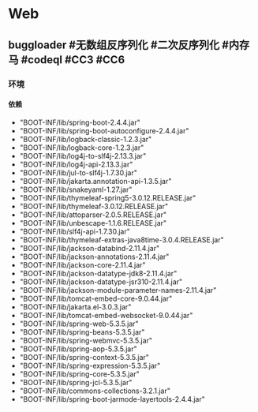 # Web
## buggloader #无数组反序列化 #二次反序列化 #内存马 #codeql #CC3 #CC6 
### 环境
#### 依赖
- "BOOT-INF/lib/spring-boot-2.4.4.jar"  
- "BOOT-INF/lib/spring-boot-autoconfigure-2.4.4.jar"  
- "BOOT-INF/lib/logback-classic-1.2.3.jar"  
- "BOOT-INF/lib/logback-core-1.2.3.jar"  
- "BOOT-INF/lib/log4j-to-slf4j-2.13.3.jar"  
- "BOOT-INF/lib/log4j-api-2.13.3.jar"  
- "BOOT-INF/lib/jul-to-slf4j-1.7.30.jar"  
- "BOOT-INF/lib/jakarta.annotation-api-1.3.5.jar"  
- "BOOT-INF/lib/snakeyaml-1.27.jar"  
- "BOOT-INF/lib/thymeleaf-spring5-3.0.12.RELEASE.jar"  
- "BOOT-INF/lib/thymeleaf-3.0.12.RELEASE.jar"  
- "BOOT-INF/lib/attoparser-2.0.5.RELEASE.jar"  
- "BOOT-INF/lib/unbescape-1.1.6.RELEASE.jar"  
- "BOOT-INF/lib/slf4j-api-1.7.30.jar"  
- "BOOT-INF/lib/thymeleaf-extras-java8time-3.0.4.RELEASE.jar"  
- "BOOT-INF/lib/jackson-databind-2.11.4.jar"  
- "BOOT-INF/lib/jackson-annotations-2.11.4.jar"  
- "BOOT-INF/lib/jackson-core-2.11.4.jar"  
- "BOOT-INF/lib/jackson-datatype-jdk8-2.11.4.jar"  
- "BOOT-INF/lib/jackson-datatype-jsr310-2.11.4.jar"  
- "BOOT-INF/lib/jackson-module-parameter-names-2.11.4.jar"  
- "BOOT-INF/lib/tomcat-embed-core-9.0.44.jar"  
- "BOOT-INF/lib/jakarta.el-3.0.3.jar"  
- "BOOT-INF/lib/tomcat-embed-websocket-9.0.44.jar"  
- "BOOT-INF/lib/spring-web-5.3.5.jar"  
- "BOOT-INF/lib/spring-beans-5.3.5.jar"  
- "BOOT-INF/lib/spring-webmvc-5.3.5.jar"  
- "BOOT-INF/lib/spring-aop-5.3.5.jar"  
- "BOOT-INF/lib/spring-context-5.3.5.jar"  
- "BOOT-INF/lib/spring-expression-5.3.5.jar"  
- "BOOT-INF/lib/spring-core-5.3.5.jar"  
- "BOOT-INF/lib/spring-jcl-5.3.5.jar"  
- "BOOT-INF/lib/commons-collections-3.2.1.jar"  
- "BOOT-INF/lib/spring-boot-jarmode-layertools-2.4.4.jar"


